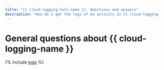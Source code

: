 ```yaml
---
title: "{{ cloud-logging-full-name }}. Questions and answers"
description: "How do I get the logs of my activity in {{ cloud-logging-full-name }}? Find the answer to this and other questions in this article."
---
```


# General questions about {{ cloud-logging-name }}

{% include [logs](../../_qa/logs.md) %}
